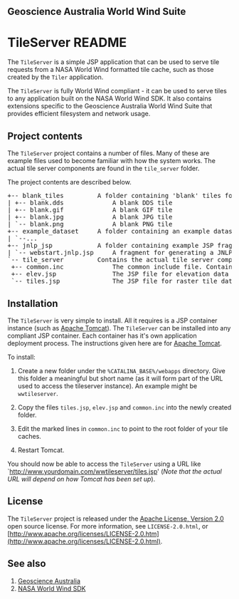 ## Geoscience Australia World Wind Suite ##
# TileServer README #

The `TileServer` is a simple JSP application that can be used to serve tile requests from a 
NASA World Wind formatted tile cache, such as those created by the `Tiler` application.

The `TileServer` is fully World Wind compliant - it can be used to serve tiles to any application
built on the NASA World Wind SDK. It also contains extensions specific to the Geoscience Australia
World Wind Suite that provides efficient filesystem and network usage.

## Project contents ##
The `TileServer` project contains a number of files. Many of these are example files used to become familiar
with how the system works. The actual tile server components are found in the `tile_server` folder. 

The project contents are described below.

<pre>
+-- blank_tiles			A folder containing 'blank' tiles for use as placeholders
| +-- blank.dds				A blank DDS tile
| +-- blank.gif				A blank GIF tile
| +-- blank.jpg				A blank JPG tile
| `-- blank.png				A blank PNG tile
+-- example_dataset		A folder containing an example dataset structure. For use as a reference only.
| `--...
+-- jnlp_jsp			A folder containing example JSP fragments that generate Java webstart JNLP responses.
| `-- webstart.jnlp.jsp		A fragment for generating a JNLP response for the GA worldwind application
`-- tile_server			Contains the actual tile server components
 +-- common.inc				The common include file. Contains the logic for the tile server
 +-- elev.jsp				The JSP file for elevation data requests
 `-- tiles.jsp				The JSP file for raster tile data requests
</pre>

## Installation ##
The `TileServer` is very simple to install. All it requires is a JSP container instance (such as [Apache Tomcat](http://tomcat.apache.org/)).
The `TileServer` can be installed into any compliant JSP container. Each container has it's own application deployment process. The instructions
given here are for [Apache Tomcat](http://tomcat.apache.org/).

To install:

1.	Create a new folder under the `%CATALINA_BASE%/webapps` directory. Give this folder a meaningful but short name (as it will form part of the URL
	used to access the tileserver instance). 
	An example might be `wwtileserver`.

1.	Copy the files `tiles.jsp`, `elev.jsp` and `common.inc` into the newly created folder.

1.	Edit the marked lines in `common.inc` to point to the root folder of your tile caches.

1.	Restart Tomcat.

You should now be able to access the `TileServer` using a URL like `http://www.yourdomain.com/wwtileserver/tiles.jsp' 
(_Note that the actual URL will depend on how Tomcat has been set up_).

## License ##

The `TileServer` project is released under the [Apache License, Version 2.0](http://www.apache.org/licenses/LICENSE-2.0.html) open source license.
For more information, see `LICENSE-2.0.html`, or [http://www.apache.org/licenses/LICENSE-2.0.htm](http://www.apache.org/licenses/LICENSE-2.0.html).

## See also ##

1. [Geoscience Australia](http://www.ga.gov.au)
1. [NASA World Wind SDK](http://worldwind.arc.nasa.gov/java/)